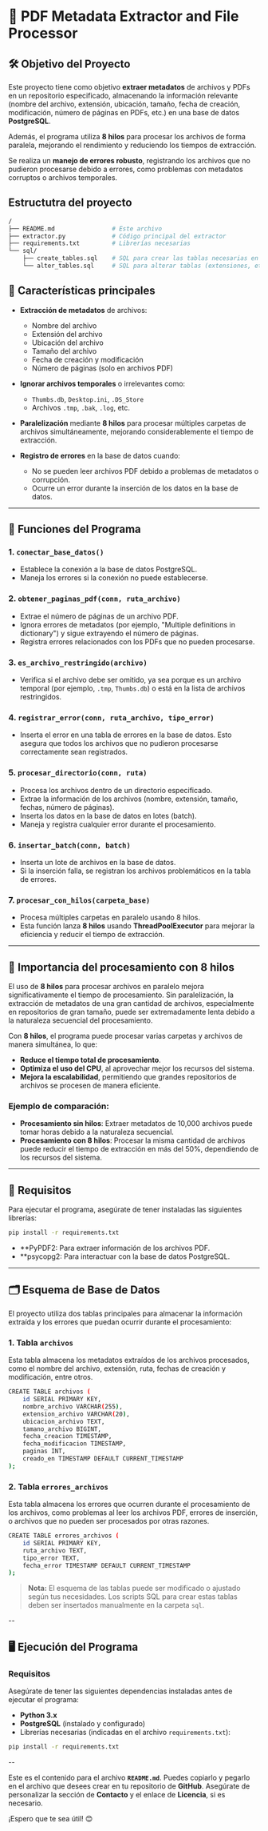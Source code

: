 # 📄 PDF Metadata Extractor and File Processor

## 🛠️ Objetivo del Proyecto

Este proyecto tiene como objetivo **extraer metadatos** de archivos y PDFs en un repositorio especificado, almacenando la información relevante (nombre del archivo, extensión, ubicación, tamaño, fecha de creación, modificación, número de páginas en PDFs, etc.) en una base de datos **PostgreSQL**. 

Además, el programa utiliza **8 hilos** para procesar los archivos de forma paralela, mejorando el rendimiento y reduciendo los tiempos de extracción.

Se realiza un **manejo de errores robusto**, registrando los archivos que no pudieron procesarse debido a errores, como problemas con metadatos corruptos o archivos temporales.

## Estructutra del proyecto

```bash
/
├── README.md                # Este archivo
├── extractor.py             # Código principal del extractor
├── requirements.txt         # Librerías necesarias
└── sql/
    ├── create_tables.sql    # SQL para crear las tablas necesarias en PostgreSQL
    └── alter_tables.sql     # SQL para alterar tablas (extensiones, etc.)
```
## 🚀 Características principales

- **Extracción de metadatos** de archivos:
  - Nombre del archivo
  - Extensión del archivo
  - Ubicación del archivo
  - Tamaño del archivo
  - Fecha de creación y modificación
  - Número de páginas (solo en archivos PDF)
  
- **Ignorar archivos temporales** o irrelevantes como:
  - `Thumbs.db`, `Desktop.ini`, `.DS_Store`
  - Archivos `.tmp`, `.bak`, `.log`, etc.
  
- **Paralelización** mediante **8 hilos** para procesar múltiples carpetas de archivos simultáneamente, mejorando considerablemente el tiempo de extracción.
  
- **Registro de errores** en la base de datos cuando:
  - No se pueden leer archivos PDF debido a problemas de metadatos o corrupción.
  - Ocurre un error durante la inserción de los datos en la base de datos.
  
---

## 📝 Funciones del Programa

### 1. `conectar_base_datos()`
   - Establece la conexión a la base de datos PostgreSQL.
   - Maneja los errores si la conexión no puede establecerse.

### 2. `obtener_paginas_pdf(conn, ruta_archivo)`
   - Extrae el número de páginas de un archivo PDF.
   - Ignora errores de metadatos (por ejemplo, "Multiple definitions in dictionary") y sigue extrayendo el número de páginas.
   - Registra errores relacionados con los PDFs que no pueden procesarse.

### 3. `es_archivo_restringido(archivo)`
   - Verifica si el archivo debe ser omitido, ya sea porque es un archivo temporal (por ejemplo, `.tmp`, `Thumbs.db`) o está en la lista de archivos restringidos.

### 4. `registrar_error(conn, ruta_archivo, tipo_error)`
   - Inserta el error en una tabla de errores en la base de datos. Esto asegura que todos los archivos que no pudieron procesarse correctamente sean registrados.

### 5. `procesar_directorio(conn, ruta)`
   - Procesa los archivos dentro de un directorio especificado.
   - Extrae la información de los archivos (nombre, extensión, tamaño, fechas, número de páginas).
   - Inserta los datos en la base de datos en lotes (batch).
   - Maneja y registra cualquier error durante el procesamiento.

### 6. `insertar_batch(conn, batch)`
   - Inserta un lote de archivos en la base de datos.
   - Si la inserción falla, se registran los archivos problemáticos en la tabla de errores.

### 7. `procesar_con_hilos(carpeta_base)`
   - Procesa múltiples carpetas en paralelo usando 8 hilos.
   - Esta función lanza **8 hilos** usando **ThreadPoolExecutor** para mejorar la eficiencia y reducir el tiempo de extracción.

---

## 🔧 Importancia del procesamiento con 8 hilos

El uso de **8 hilos** para procesar archivos en paralelo mejora significativamente el tiempo de procesamiento. Sin paralelización, la extracción de metadatos de una gran cantidad de archivos, especialmente en repositorios de gran tamaño, puede ser extremadamente lenta debido a la naturaleza secuencial del procesamiento.

Con **8 hilos**, el programa puede procesar varias carpetas y archivos de manera simultánea, lo que:
- **Reduce el tiempo total de procesamiento**.
- **Optimiza el uso del CPU**, al aprovechar mejor los recursos del sistema.
- **Mejora la escalabilidad**, permitiendo que grandes repositorios de archivos se procesen de manera eficiente.

### Ejemplo de comparación:
- **Procesamiento sin hilos**: Extraer metadatos de 10,000 archivos puede tomar horas debido a la naturaleza secuencial.
- **Procesamiento con 8 hilos**: Procesar la misma cantidad de archivos puede reducir el tiempo de extracción en más del 50%, dependiendo de los recursos del sistema.

---

## 🔌 Requisitos

Para ejecutar el programa, asegúrate de tener instaladas las siguientes librerías:

```bash
pip install -r requirements.txt
```
- **PyPDF2: Para extraer información de los archivos PDF.
- **psycopg2: Para interactuar con la base de datos PostgreSQL.

---
## 🗂️ Esquema de Base de Datos

El proyecto utiliza dos tablas principales para almacenar la información extraída y los errores que puedan ocurrir durante el procesamiento:

### 1. Tabla `archivos`
Esta tabla almacena los metadatos extraídos de los archivos procesados, como el nombre del archivo, extensión, ruta, fechas de creación y modificación, entre otros.

```bash
CREATE TABLE archivos (
    id SERIAL PRIMARY KEY,
    nombre_archivo VARCHAR(255),
    extension_archivo VARCHAR(20),
    ubicacion_archivo TEXT,
    tamano_archivo BIGINT,
    fecha_creacion TIMESTAMP,
    fecha_modificacion TIMESTAMP,
    paginas INT,
    creado_en TIMESTAMP DEFAULT CURRENT_TIMESTAMP
);
```

### 2. Tabla `errores_archivos`
Esta tabla almacena los errores que ocurren durante el procesamiento de los archivos, como problemas al leer los archivos PDF, errores de inserción, o archivos que no pueden ser procesados por otras razones.

```bash
CREATE TABLE errores_archivos (
    id SERIAL PRIMARY KEY,
    ruta_archivo TEXT,
    tipo_error TEXT,
    fecha_error TIMESTAMP DEFAULT CURRENT_TIMESTAMP
);
```

> **Nota:** El esquema de las tablas puede ser modificado o ajustado según tus necesidades. Los scripts SQL para crear estas tablas deben ser insertados manualmente en la carpeta `sql`.

--

## 🖥️ Ejecución del Programa

### Requisitos
Asegúrate de tener las siguientes dependencias instaladas antes de ejecutar el programa:

- **Python 3.x**
- **PostgreSQL** (instalado y configurado)
- Librerías necesarias (indicadas en el archivo `requirements.txt`):

```bash
pip install -r requirements.txt
```

--

Este es el contenido para el archivo **`README.md`**. Puedes copiarlo y pegarlo en el archivo que desees crear en tu repositorio de **GitHub**. Asegúrate de personalizar la sección de **Contacto** y el enlace de **Licencia**, si es necesario.

¡Espero que te sea útil! 😊
